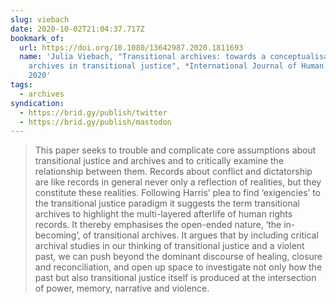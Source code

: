 ```yaml
---
slug: viebach
date: 2020-10-02T21:04:37.717Z
bookmark_of:
  url: https://doi.org/10.1080/13642987.2020.1811693
  name: 'Julia Viebach, "Transitional archives: towards a conceptualisation of
    archives in transitional justice", *International Journal of Human Rights*,
    2020'
tags:
  - archives
syndication:
  - https://brid.gy/publish/twitter
  - https://brid.gy/publish/mastodon
---
```

>  This paper seeks to trouble and complicate core assumptions about
transitional justice and archives and to critically examine the
relationship between them. Records about conflict and dictatorship are like records in general never only a reflection of realities, but they constitute these realities. Following Harris’ plea to find ‘exigencies’ to the transitional justice paradigm it suggests the term transitional archives to highlight the multi-layered afterlife of human rights records. It thereby emphasises the open-ended nature, ‘the in-becoming’, of transitional archives. It argues that by including critical archival studies in our thinking of transitional justice and a violent past, we can push beyond the dominant discourse of healing, closure and reconciliation, and open up space to investigate not only how the past but also transitional justice itself is produced at the intersection of power, memory, narrative and violence.